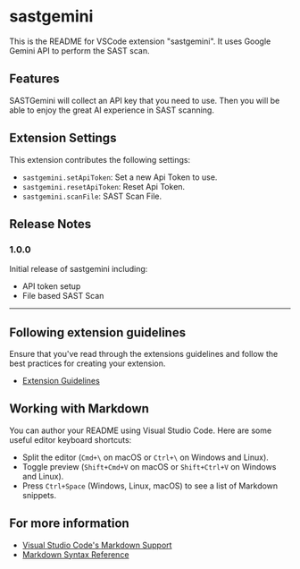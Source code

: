 # sastgemini
This is the README for VSCode extension "sastgemini". It uses Google Gemini API to perform the SAST scan.

## Features

SASTGemini will collect an API key that you need to use. Then you will be able to enjoy the great AI experience in SAST scanning.

## Extension Settings

This extension contributes the following settings:

* `sastgemini.setApiToken`: Set a new Api Token to use.
* `sastgemini.resetApiToken`: Reset Api Token.
* `sastgemini.scanFile`: SAST Scan File.

## Release Notes

### 1.0.0

Initial release of sastgemini including:
* API token setup
* File based SAST Scan

---

## Following extension guidelines

Ensure that you've read through the extensions guidelines and follow the best practices for creating your extension.

* [Extension Guidelines](https://code.visualstudio.com/api/references/extension-guidelines)

## Working with Markdown

You can author your README using Visual Studio Code. Here are some useful editor keyboard shortcuts:

* Split the editor (`Cmd+\` on macOS or `Ctrl+\` on Windows and Linux).
* Toggle preview (`Shift+Cmd+V` on macOS or `Shift+Ctrl+V` on Windows and Linux).
* Press `Ctrl+Space` (Windows, Linux, macOS) to see a list of Markdown snippets.

## For more information

* [Visual Studio Code's Markdown Support](http://code.visualstudio.com/docs/languages/markdown)
* [Markdown Syntax Reference](https://help.github.com/articles/markdown-basics/)

